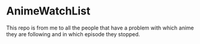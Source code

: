 # AnimeWatchList
This repo is from me to all the people that have a problem with which anime they are following and in which episode  they stopped.

